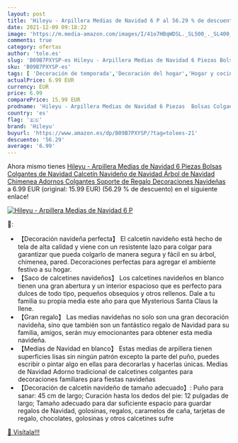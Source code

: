 ```yaml
---
layout: post
title: 'Hileyu - Arpillera Medias de Navidad 6 P al 56.29 % de descuento'
date: 2021-12-09 09:18:22
image: 'https://m.media-amazon.com/images/I/41o7HBqWDSL._SL500_._SL400_.jpg'
comments: true
category: ofertas
author: 'tole.es'
slug: 'B09B7PXYSP-es Hileyu - Arpillera Medias de Navidad 6 Piezas Bolsas...'
sku: 'B09B7PXYSP-es'
tags: [ 'Decoración de temporada','Decoración del hogar','Hogar y cocina','Medias de navidad','hileyu','navidad', ]
actualPrice: 6.99 EUR
currency: EUR
price: 6.99
comparePrice: 15.99 EUR
prodname: 'Hileyu - Arpillera Medias de Navidad 6 Piezas  Bolsas Colgantes de Navidad Calcetín Navideño de Navidad Árbol de Navidad Chimenea Adornos Colgantes Soporte de Regalo Decoraciones Navideñas'
country: 'es'
flag: '🇪🇸'
brand: 'Hileyu'
buyurl: 'https://www.amazon.es/dp/B09B7PXYSP/?tag=tolees-21'
descuento: '56.29'
average: '6.99'
---
```


Ahora mismo tienes [Hileyu - Arpillera Medias de Navidad 6 Piezas  Bolsas Colgantes de Navidad Calcetín Navideño de Navidad Árbol de Navidad Chimenea Adornos Colgantes Soporte de Regalo Decoraciones Navideñas](https://www.amazon.es/dp/B09B7PXYSP/?tag=tolees-21) a 6.99 EUR (original: 15.99 EUR) (56.29 %  de descuento) en el siguiente enlace!

[![Hileyu - Arpillera Medias de Navidad 6 P](https://m.media-amazon.com/images/I/41o7HBqWDSL._SL500_._SL400_.jpg)](https://www.amazon.es/dp/B09B7PXYSP/?tag=tolees-21)

🔎:

- 【Decoración navideña perfecta】 El calcetín navideño está hecho de tela de alta calidad y viene con un resistente lazo para colgar para garantizar que pueda colgarlo de manera segura y fácil en su árbol, chimenea, pared. Decoraciones perfectas para agregar el ambiente festivo a su hogar.
- 【Saco de calcetines navideños】 Los calcetines navideños en blanco tienen una gran abertura y un interior espacioso que es perfecto para dulces de todo tipo, pequeños obsequios y otros rellenos. Dale a tu familia su propia media este año para que Mysterious Santa Claus la llene.
- 【Gran regalo】 Las medias navideñas no solo son una gran decoración navideña, sino que también son un fantástico regalo de Navidad para su familia, amigos, serán muy emocionantes para obtener esta media navideña.
- 【Medias de Navidad en blanco】 Estas medias de arpillera tienen superficies lisas sin ningún patrón excepto la parte del puño, puedes escribir o pintar algo en ellas para decorarlas y hacerlas únicas. Medias de Navidad Adorno tradicional de calcetines colgantes para decoraciones familiares para fiestas navideñas
- 【Decoración de calcetín navideño de tamaño adecuado】: Puño para sanar: 45 cm de largo; Curación hasta los dedos del pie: 12 pulgadas de largo; Tamaño adecuado para dar suficiente espacio para guardar regalos de Navidad, golosinas, regalos, caramelos de caña, tarjetas de regalo, chocolates, golosinas y otros calcetines sufre

[🛒 Visítala!!!](https://www.amazon.es/dp/B09B7PXYSP/?tag=tolees-21)
